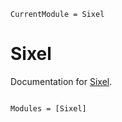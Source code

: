 ```@meta
CurrentModule = Sixel
```

# Sixel

Documentation for [Sixel](https://github.com/johnnychen94/Sixel.jl).

```@index
```

```@autodocs
Modules = [Sixel]
```
